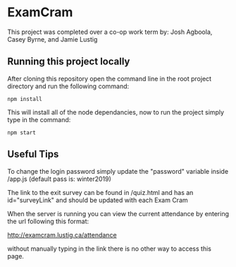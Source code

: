 # ExamCram
This project was completed over a co-op work term by: Josh Agboola, Casey Byrne, and Jamie Lustig

## Running this project locally

After cloning this repository open the command line in the root project directory and run the following command:

`npm install`

This will install all of the node dependancies, now to run the project simply type in the command:

`npm start`

## Useful Tips

To change the login password simply update the "password" variable inside /app.js (default pass is: winter2019)

The link to the exit survey can be found in /quiz.html and has an id="surveyLink" and should be updated with each Exam Cram

When the server is running you can view the current attendance by entering the url following this format:

http://examcram.lustig.ca/attendance
 
without manually typing in the link there is no other way to access this page.
  

